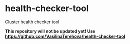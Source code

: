 # health-checker-tool
Cluster health checker tool

__This repository will not be updated yet! Use https://github.com/VasilinaTerehova/health-checker-tool__
